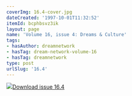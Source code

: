 ```yaml
---
coverImg: 16.4-cover.jpg
dateCreated: '1997-10-01T11:32:52'
itemId: bcphbsvz3ik
layout: page
name: 'Volume 16, issue 4: Dreams & Culture'
tags:
- hasAuthor: dreamnetwork
- hasTag: dream-network-volume-16
- hasTag: dreamnetwork
type: post
urlSlug: '16.4'
---
```

<img class="card-journal-img" src="../images/16.4-rect.jpg"/><a href="../files/pdfs/Volume_16/16.4-Dream-Network-Vol-16-No-4.pdf" download="">Download issue 16.4</a>